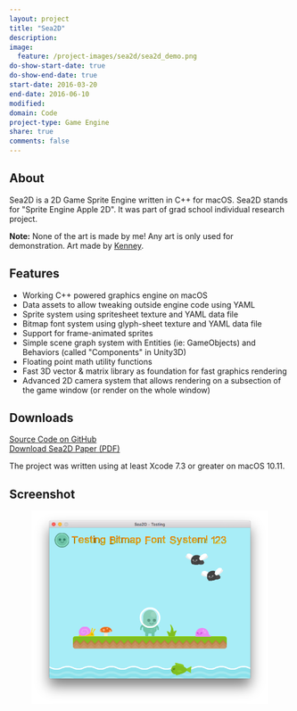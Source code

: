```yaml
---
layout: project
title: "Sea2D"
description:
image:
  feature: /project-images/sea2d/sea2d_demo.png
do-show-start-date: true
do-show-end-date: true
start-date: 2016-03-20
end-date: 2016-06-10
modified:
domain: Code
project-type: Game Engine
share: true
comments: false
---
```


## About

Sea2D is a 2D Game Sprite Engine written in C++ for macOS. Sea2D stands for "Sprite Engine Apple 2D". It was part of grad school individual research project.

**Note:** None of the art is made by me! Any art is only used for demonstration. Art made by [Kenney](http://kenney.nl/).


## Features

 - Working C++ powered graphics engine on macOS
 - Data assets to allow tweaking outside engine code using YAML
 - Sprite system using spritesheet texture and YAML data file
 - Bitmap font system using glyph-sheet texture and YAML data file
 - Support for frame-animated sprites
 - Simple scene graph system with Entities (ie: GameObjects) and Behaviors (called "Components" in Unity3D)
 - Floating point math utility functions
 - Fast 3D vector & matrix library as foundation for fast graphics rendering
 - Advanced 2D camera system that allows rendering on a subsection of the game window (or render on the whole window)


## Downloads

 <div markdown="0"><a href="https://github.com/JISyed/Sea2D" class="btn">Source Code on GitHub</a></div>

 <div markdown="0"><a href="https://github.com/JISyed/Sea2D/raw/master/Sea2D_Overview.pdf" class="btn">Download Sea2D Paper (PDF)</a></div>

The project was written using at least Xcode 7.3 or greater on macOS 10.11.


## Screenshot

<figure>
    <a href="/_images/project-images/sea2d/sea2d_demo.png" target="_blank">
	   <img src="/_images/project-images/sea2d/sea2d_demo.png" alt="">
    </a>
</figure>
